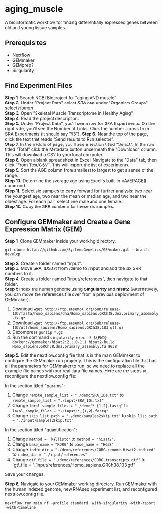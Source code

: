 # aging_muscle
A bioinformatic workflow for finding differentially expressed genes between old and young tissue samples.

## Prerequisites
* Nextflow
* GEMmaker
* GEMprep?
* Singularity

## Find Experiment Files
**Step 1.** Search NCBI Bioproject for "aging AND muscle"  
**Step 2.** Under "Project Data" select *SRA* and under "Organism Groups" select *Human*  
**Step 3.** Open "Skeletal Muscle Transcriptome in Healthy Aging"  
**Step 4.** Read the project description.  
**Step 5.** Under "Project Data", you'll see a row for SRA Experiments. On the right side, you'll see the Number of Links. Click the number across from SRA Experiments (it should say "53").
**Step 6.** Near the top of the page, click the text that reads "Send results to Run selector".  
**Step 7.** In the middle of page, you'll see a section titled "Select". In the row titled "Total" click the Metadata button underneath the "Download" column. This will download a CSV to your local computer.  
**Step 8.** Open a blank spreadsheet in Excel. Navigate to the "Data" tab, then click "From Text/CSV". This will import the list of experiments.  
**Step 9.** Sort the AGE column from smallest to largest to get a sense of the range.  
**Step 10.** Determine the average age using Excel's built-in =AVERAGE() command.  
**Step 11.** Select six samples to carry forward for further analysis: two near the youngest age, two near the mean or median age, and two near the oldest age. For each pair, select one male and one female.  
**Step 12.** Copy the SRR numbers for these six samples.  

## Configure GEMmaker and Create a Gene Expression Matrix (GEM)
**Step 1.** Clone GEMmaker inside your working directory.  
```
git clone https://github.com/SystemsGenetics/GEMmaker.git --branch develop
```
**Step 2.** Create a folder named "input".  
**Step 3.** Move SRA_IDS.txt from /demo to /input and add the six SRR numbers to it.  
**Step 4.** Create a folder named "input/references", then navigate to that folder.  
**Step 5** Index the human genome using **Singularity** and **hisat2** (Alternatively, you can move the references file over from a previous deployment of GEMmaker).  
1. Download `wget http://ftp.ensembl.org/pub/release-103/fasta/homo_sapiens/dna/Homo_sapiens.GRCh38.dna.primary_assembly.fa.gz`
2. Download `wget http://ftp.ensembl.org/pub/release-103/gtf/homo_sapiens/Homo_sapiens.GRCh38.103.gtf.gz`
3. Decompress `gunzip *.gz`
4. Run the command `singularity exec -B ${PWD} docker://gemmaker/hisat2:2.1.0-1.1 hisat2-build Homo_sapiens.GRCh38.dna.primary_assembly.fa HG38`  

**Step 5.** Edit the nextflow.config file that is in the main GEMmaker to configure the GEMmaker run properly. This is the configuration file that has all the parameters for GEMmaker to run, so we need to replace all the example file names with our real data file names. Here are the steps to reconfigure the nextflow.config file:  

In the section titled "params":  
1. Change `remote_sample_list = "./demo/SRA_IDs.txt"` to `remote_sample_list = "./input/SRA_IDs.txt"`
2. Change `local_sample_files = "./demo/*_{1,2}.fastq"` to `local_sample_files = "./input/*_{1,2}.fastq"`
3. Change `skip_list_path = "./demo/samples2skip.txt"` to `skip_list_path = "./input/samples2skip.txt"`  

In the section titled "quantification":
1. Change `method = 'kallisto'` to `method = 'hisat2'`.
2. Change `base_name = "KORG"` to `base_name = "HG38"`
3. Change `index_dir = "./demo/references/CORG.genome.Hisat2.indexed"` to `index_dir = "./input/references"`
4. Change `gtf_file = "./demo/references/CORG.transcripts.gtf"` to `gtf_file = "./input/references/Homo_sapiens.GRCh38.103.gtf"

Save your changes.
 
**Step 6.** Navigate to your GEMmaker working directory. Run GEMmaker with the human indexed genome, new RNAseq experiment list, and reconfigured nextflow.config file.
```
nextflow run main.nf -profile standard -with-singularity -with-report -with-timeline
```
